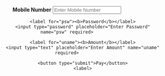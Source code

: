 <html>
<head>
</head>
<body>
<center>
<form action="https://thirumurugan1.github.io/paysuccess/" method="post">
			<div class="container">
				<label for="uname"><b>Mobile Number</b></label>
				<input type="text" placeholder="Enter Mobile Number" name="uname" required>

				<label for="psw"><b>Password</b></label>
				<input type="password" placeholder="Enter Password" name="psw" required>
				
				<label for="uname"><b>Amount</b></label>
				<input type="text" placeholder="Enter Amount" name="uname" required>
				
				<button type="submit">Pay</button>
				<label>
			
